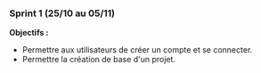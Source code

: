 ### Sprint 1 (25/10 au 05/11)

**Objectifs :**
- Permettre aux utilisateurs de créer un compte et se connecter.
- Permettre la création de base d'un projet.
